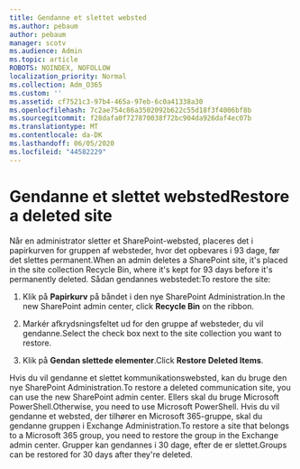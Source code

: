 ```yaml
---
title: Gendanne et slettet websted
ms.author: pebaum
author: pebaum
manager: scotv
ms.audience: Admin
ms.topic: article
ROBOTS: NOINDEX, NOFOLLOW
localization_priority: Normal
ms.collection: Adm_O365
ms.custom: ''
ms.assetid: cf7521c3-97b4-465a-97eb-6c0a41338a30
ms.openlocfilehash: 7c2ae754c86a3502092b622c55d18f3f4006bf8b
ms.sourcegitcommit: f28dafa0f727870038f72bc904da926daf4ec07b
ms.translationtype: MT
ms.contentlocale: da-DK
ms.lasthandoff: 06/05/2020
ms.locfileid: "44582229"
---
```

# <a name="restore-a-deleted-site"></a><span data-ttu-id="3b1b9-102">Gendanne et slettet websted</span><span class="sxs-lookup"><span data-stu-id="3b1b9-102">Restore a deleted site</span></span>

<span data-ttu-id="3b1b9-103">Når en administrator sletter et SharePoint-websted, placeres det i papirkurven for gruppen af websteder, hvor det opbevares i 93 dage, før det slettes permanent.</span><span class="sxs-lookup"><span data-stu-id="3b1b9-103">When an admin deletes a SharePoint site, it's placed in the site collection Recycle Bin, where it's kept for 93 days before it's permanently deleted.</span></span> <span data-ttu-id="3b1b9-104">Sådan gendannes webstedet:</span><span class="sxs-lookup"><span data-stu-id="3b1b9-104">To restore the site:</span></span>
  
1. <span data-ttu-id="3b1b9-105">Klik på **Papirkurv** på båndet i den nye SharePoint Administration.</span><span class="sxs-lookup"><span data-stu-id="3b1b9-105">In the new SharePoint admin center, click **Recycle Bin** on the ribbon.</span></span> 
    
2. <span data-ttu-id="3b1b9-106">Markér afkrydsningsfeltet ud for den gruppe af websteder, du vil gendanne.</span><span class="sxs-lookup"><span data-stu-id="3b1b9-106">Select the check box next to the site collection you want to restore.</span></span>
    
3. <span data-ttu-id="3b1b9-107">Klik på **Gendan slettede elementer**.</span><span class="sxs-lookup"><span data-stu-id="3b1b9-107">Click **Restore Deleted Items**.</span></span>
    
<span data-ttu-id="3b1b9-108">Hvis du vil gendanne et slettet kommunikationswebsted, kan du bruge den nye SharePoint Administration.</span><span class="sxs-lookup"><span data-stu-id="3b1b9-108">To restore a deleted communication site, you can use the new SharePoint admin center.</span></span> <span data-ttu-id="3b1b9-109">Ellers skal du bruge Microsoft PowerShell.</span><span class="sxs-lookup"><span data-stu-id="3b1b9-109">Otherwise, you need to use Microsoft PowerShell.</span></span> <span data-ttu-id="3b1b9-110">Hvis du vil gendanne et websted, der tilhører en Microsoft 365-gruppe, skal du gendanne gruppen i Exchange Administration.</span><span class="sxs-lookup"><span data-stu-id="3b1b9-110">To restore a site that belongs to a Microsoft 365 group, you need to restore the group in the Exchange admin center.</span></span> <span data-ttu-id="3b1b9-111">Grupper kan gendannes i 30 dage, efter de er slettet.</span><span class="sxs-lookup"><span data-stu-id="3b1b9-111">Groups can be restored for 30 days after they're deleted.</span></span>
  

